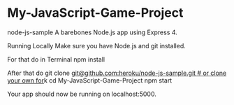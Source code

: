 # My-JavaScript-Game-Project

node-js-sample
A barebones Node.js app using Express 4.

Running Locally
Make sure you have Node.js and git installed.

For that do in Terminal
npm install

After that do
git clone [git@github.com:heroku/node-js-sample.git # or clone your own for](https://github.com/Bus-Station/My-JavaScript-Game-Project.git)k
cd My-JavaScript-Game-Project
npm start

Your app should now be running on localhost:5000.
